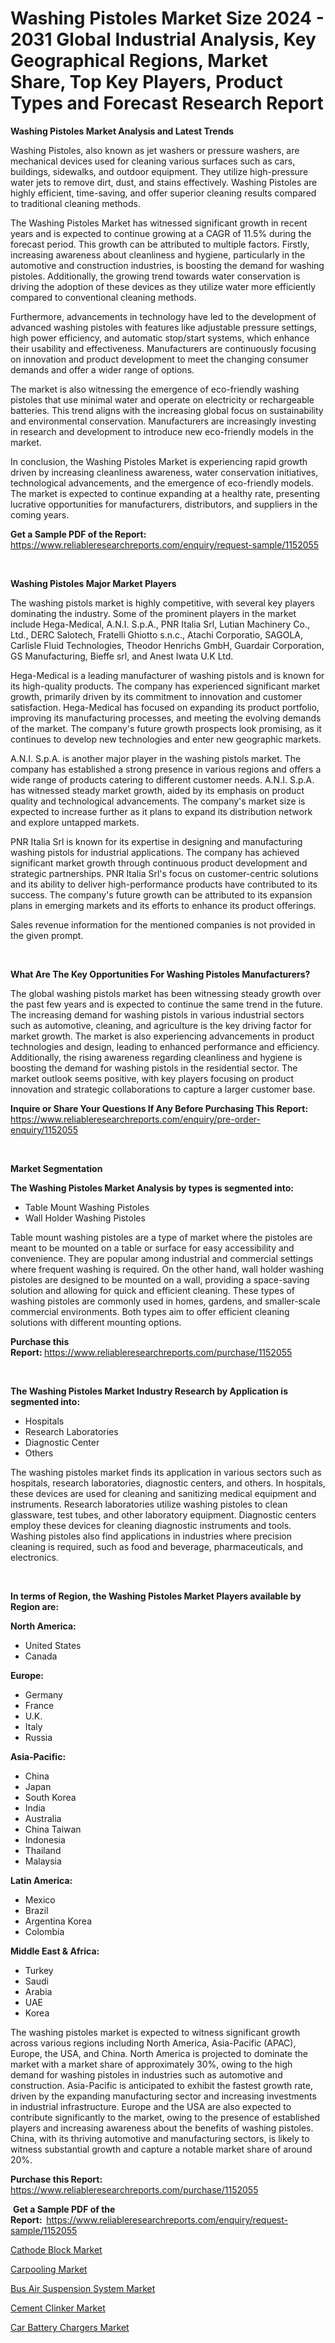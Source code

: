 <p><h1>Washing Pistoles Market Size 2024 - 2031 Global Industrial Analysis, Key Geographical Regions, Market Share, Top Key Players, Product Types and Forecast Research Report</h1></p><p><strong>Washing Pistoles Market Analysis and Latest Trends</strong></p>
<p><p>Washing Pistoles, also known as jet washers or pressure washers, are mechanical devices used for cleaning various surfaces such as cars, buildings, sidewalks, and outdoor equipment. They utilize high-pressure water jets to remove dirt, dust, and stains effectively. Washing Pistoles are highly efficient, time-saving, and offer superior cleaning results compared to traditional cleaning methods.</p><p>The Washing Pistoles Market has witnessed significant growth in recent years and is expected to continue growing at a CAGR of 11.5% during the forecast period. This growth can be attributed to multiple factors. Firstly, increasing awareness about cleanliness and hygiene, particularly in the automotive and construction industries, is boosting the demand for washing pistoles. Additionally, the growing trend towards water conservation is driving the adoption of these devices as they utilize water more efficiently compared to conventional cleaning methods.</p><p>Furthermore, advancements in technology have led to the development of advanced washing pistoles with features like adjustable pressure settings, high power efficiency, and automatic stop/start systems, which enhance their usability and effectiveness. Manufacturers are continuously focusing on innovation and product development to meet the changing consumer demands and offer a wider range of options.</p><p>The market is also witnessing the emergence of eco-friendly washing pistoles that use minimal water and operate on electricity or rechargeable batteries. This trend aligns with the increasing global focus on sustainability and environmental conservation. Manufacturers are increasingly investing in research and development to introduce new eco-friendly models in the market.</p><p>In conclusion, the Washing Pistoles Market is experiencing rapid growth driven by increasing cleanliness awareness, water conservation initiatives, technological advancements, and the emergence of eco-friendly models. The market is expected to continue expanding at a healthy rate, presenting lucrative opportunities for manufacturers, distributors, and suppliers in the coming years.</p></p>
<p><strong>Get a Sample PDF of the Report:&nbsp;</strong> <a href="https://www.reliableresearchreports.com/enquiry/request-sample/1152055">https://www.reliableresearchreports.com/enquiry/request-sample/1152055</a></p>
<p>&nbsp;</p>
<p><strong>Washing Pistoles Major Market Players</strong></p>
<p><p>The washing pistols market is highly competitive, with several key players dominating the industry. Some of the prominent players in the market include Hega-Medical, A.N.I. S.p.A., PNR Italia Srl, Lutian Machinery Co., Ltd., DERC Salotech, Fratelli Ghiotto s.n.c., Atachi Corporatio, SAGOLA, Carlisle Fluid Technologies, Theodor Henrichs GmbH, Guardair Corporation, GS Manufacturing, Bieffe srl, and Anest Iwata U.K Ltd.</p><p>Hega-Medical is a leading manufacturer of washing pistols and is known for its high-quality products. The company has experienced significant market growth, primarily driven by its commitment to innovation and customer satisfaction. Hega-Medical has focused on expanding its product portfolio, improving its manufacturing processes, and meeting the evolving demands of the market. The company's future growth prospects look promising, as it continues to develop new technologies and enter new geographic markets.</p><p>A.N.I. S.p.A. is another major player in the washing pistols market. The company has established a strong presence in various regions and offers a wide range of products catering to different customer needs. A.N.I. S.p.A. has witnessed steady market growth, aided by its emphasis on product quality and technological advancements. The company's market size is expected to increase further as it plans to expand its distribution network and explore untapped markets.</p><p>PNR Italia Srl is known for its expertise in designing and manufacturing washing pistols for industrial applications. The company has achieved significant market growth through continuous product development and strategic partnerships. PNR Italia Srl's focus on customer-centric solutions and its ability to deliver high-performance products have contributed to its success. The company's future growth can be attributed to its expansion plans in emerging markets and its efforts to enhance its product offerings.</p><p>Sales revenue information for the mentioned companies is not provided in the given prompt.</p></p>
<p>&nbsp;</p>
<p><strong>What Are The Key Opportunities For Washing Pistoles Manufacturers?</strong></p>
<p><p>The global washing pistols market has been witnessing steady growth over the past few years and is expected to continue the same trend in the future. The increasing demand for washing pistols in various industrial sectors such as automotive, cleaning, and agriculture is the key driving factor for market growth. The market is also experiencing advancements in product technologies and design, leading to enhanced performance and efficiency. Additionally, the rising awareness regarding cleanliness and hygiene is boosting the demand for washing pistols in the residential sector. The market outlook seems positive, with key players focusing on product innovation and strategic collaborations to capture a larger customer base.</p></p>
<p><strong>Inquire or Share Your Questions If Any Before Purchasing This Report:</strong> <a href="https://www.reliableresearchreports.com/enquiry/pre-order-enquiry/1152055">https://www.reliableresearchreports.com/enquiry/pre-order-enquiry/1152055</a></p>
<p>&nbsp;</p>
<p><strong>Market Segmentation</strong></p>
<p><strong>The Washing Pistoles Market Analysis by types is segmented into:</strong></p>
<p><ul><li>Table Mount Washing Pistoles</li><li>Wall Holder Washing Pistoles</li></ul></p>
<p><p>Table mount washing pistoles are a type of market where the pistoles are meant to be mounted on a table or surface for easy accessibility and convenience. They are popular among industrial and commercial settings where frequent washing is required. On the other hand, wall holder washing pistoles are designed to be mounted on a wall, providing a space-saving solution and allowing for quick and efficient cleaning. These types of washing pistoles are commonly used in homes, gardens, and smaller-scale commercial environments. Both types aim to offer efficient cleaning solutions with different mounting options.</p></p>
<p><strong>Purchase this Report:&nbsp;</strong><a href="https://www.reliableresearchreports.com/purchase/1152055">https://www.reliableresearchreports.com/purchase/1152055</a></p>
<p>&nbsp;</p>
<p><strong>The Washing Pistoles Market Industry Research by Application is segmented into:</strong></p>
<p><ul><li>Hospitals</li><li>Research Laboratories</li><li>Diagnostic Center</li><li>Others</li></ul></p>
<p><p>The washing pistoles market finds its application in various sectors such as hospitals, research laboratories, diagnostic centers, and others. In hospitals, these devices are used for cleaning and sanitizing medical equipment and instruments. Research laboratories utilize washing pistoles to clean glassware, test tubes, and other laboratory equipment. Diagnostic centers employ these devices for cleaning diagnostic instruments and tools. Washing pistoles also find applications in industries where precision cleaning is required, such as food and beverage, pharmaceuticals, and electronics.</p></p>
<p>&nbsp;</p>
<p><strong>In terms of Region, the Washing Pistoles Market Players available by Region are:</strong></p>
<p>
    <p> <strong> North America: </strong>
        <ul>
            <li>United States</li>
            <li>Canada</li>
        </ul>
        </p> 
    <p> <strong> Europe: </strong>
        <ul>
            <li>Germany</li>
            <li>France</li>
            <li>U.K.</li>
            <li>Italy</li>
            <li>Russia</li>
        </ul>
        </p> 
    <p> <strong> Asia-Pacific: </strong>
        <ul>
            <li>China</li>
            <li>Japan</li>
            <li>South Korea</li>
            <li>India</li>
            <li>Australia</li>
            <li>China Taiwan</li>
            <li>Indonesia</li>
            <li>Thailand</li>
            <li>Malaysia</li>
        </ul>
        </p> 
    <p> <strong> Latin America: </strong>
        <ul>
            <li>Mexico</li>
            <li>Brazil</li>
            <li>Argentina Korea</li>
            <li>Colombia</li>
        </ul>
        </p> 
    <p> <strong> Middle East & Africa: </strong>
        <ul>
            <li>Turkey</li>
            <li>Saudi</li>
            <li>Arabia</li>
            <li>UAE</li>
            <li>Korea</li>
        </ul>
    </p>
    </p>
<p><p>The washing pistoles market is expected to witness significant growth across various regions including North America, Asia-Pacific (APAC), Europe, the USA, and China. North America is projected to dominate the market with a market share of approximately 30%, owing to the high demand for washing pistoles in industries such as automotive and construction. Asia-Pacific is anticipated to exhibit the fastest growth rate, driven by the expanding manufacturing sector and increasing investments in industrial infrastructure. Europe and the USA are also expected to contribute significantly to the market, owing to the presence of established players and increasing awareness about the benefits of washing pistoles. China, with its thriving automotive and manufacturing sectors, is likely to witness substantial growth and capture a notable market share of around 20%.</p></p>
<p><strong>Purchase this Report: </strong><a href="https://www.reliableresearchreports.com/purchase/1152055">https://www.reliableresearchreports.com/purchase/1152055</a></p>
<p>&nbsp;<strong>Get a Sample PDF of the Report:&nbsp;&nbsp;</strong><a href="https://www.reliableresearchreports.com/enquiry/request-sample/1152055">https://www.reliableresearchreports.com/enquiry/request-sample/1152055</a></p>
<p><strong></strong></p>
<p><p><a href="https://medium.com/p/6d8366bb896a/edit">Cathode Block Market</a></p><p><a href="https://medium.com/@gabriellemcgrath66/carpooling-market-report-reveals-the-latest-trends-and-growth-opportunities-of-this-market-501ec9654d47">Carpooling Market</a></p><p><a href="https://medium.com/@gabriellemcgrath66/bus-air-suspension-system-market-size-and-market-trends-complete-industry-overview-2024-to-2031-b21e61741bee">Bus Air Suspension System Market</a></p><p><a href="https://medium.com/p/f0cb212e29df/edit">Cement Clinker Market</a></p><p><a href="https://medium.com/@gabriellemcgrath66/car-battery-chargers-market-analysis-its-cagr-market-segmentation-and-global-industry-overview-de2fda811b3e">Car Battery Chargers Market</a></p></p>